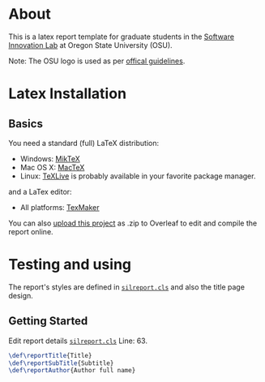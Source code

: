 # About

This is a latex report template for graduate students in the [Software Innovation Lab](https://research.engr.oregonstate.edu/si-lab/) at Oregon State University (OSU).

Note: The OSU logo is used as per [offical guidelines](https://communications.oregonstate.edu/brand-guide/using-brand).

# Latex Installation

## Basics

You need a standard (full) LaTeX distribution:

+ Windows: [MikTeX](https://miktex.org/download)
+ Mac OS X: [MacTeX](https://www.tug.org/mactex/mactex-download.html)
+ Linux: [TeXLive](https://tug.org/texlive/) is probably available in your favorite package manager.

and a LaTex editor:

+ All platforms: [TexMaker](https://www.xm1math.net/texmaker/)

You can also [upload this project](overleaf.com/learn/how-to/Uploading_a_project) as .zip to Overleaf to edit and compile the report online. 

# Testing and using

The report's styles are defined in [`silreport.cls`](./silreport.cls) and also the title page design.

## Getting Started

Edit report details [`silreport.cls`](./silreport.cls) Line: 63.

```latex
\def\reportTitle{Title}
\def\reportSubTitle{Subtitle}
\def\reportAuthor{Author full name}
```
